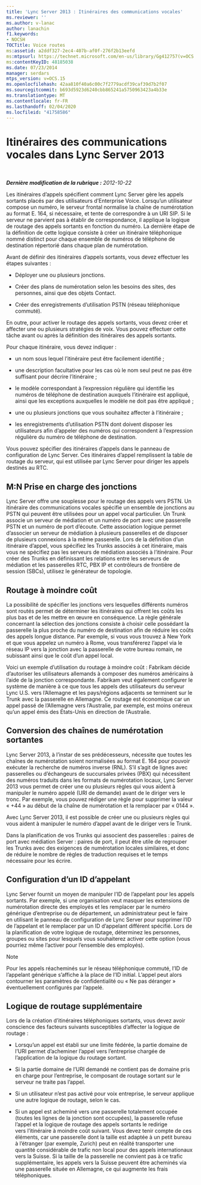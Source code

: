 ```yaml
---
title: 'Lync Server 2013 : Itinéraires des communications vocales'
ms.reviewer: ''
ms.author: v-lanac
author: lanachin
f1.keywords:
- NOCSH
TOCTitle: Voice routes
ms:assetid: a2ddf327-2ec4-407b-af0f-276f2b13eefd
ms:mtpsurl: https://technet.microsoft.com/en-us/library/Gg412757(v=OCS.15)
ms:contentKeyID: 48185038
ms.date: 07/23/2014
manager: serdars
mtps_version: v=OCS.15
ms.openlocfilehash: 42aa810f40a6c00c7f2779acdf39caf39d7b2f07
ms.sourcegitcommit: b693d5923d6240cbb865241a5750963423a4b33e
ms.translationtype: MT
ms.contentlocale: fr-FR
ms.lasthandoff: 02/04/2020
ms.locfileid: "41758586"
---
```

<div data-xmlns="http://www.w3.org/1999/xhtml">

<div class="topic" data-xmlns="http://www.w3.org/1999/xhtml" data-msxsl="urn:schemas-microsoft-com:xslt" data-cs="http://msdn.microsoft.com/en-us/">

<div data-asp="http://msdn2.microsoft.com/asp">

# <a name="voice-routes-in-lync-server-2013"></a>Itinéraires des communications vocales dans Lync Server 2013

</div>

<div id="mainSection">

<div id="mainBody">

<span> </span>

_**Dernière modification de la rubrique :** 2012-10-22_

Les itinéraires d’appels spécifient comment Lync Server gère les appels sortants placés par des utilisateurs d’Enterprise Voice. Lorsqu’un utilisateur compose un numéro, le serveur frontal normalise la chaîne de numérotation au format E. 164, si nécessaire, et tente de correspondre à un URI SIP. Si le serveur ne parvient pas à établir de correspondance, il applique la logique de routage des appels sortants en fonction du numéro. La dernière étape de la définition de cette logique consiste à créer un itinéraire téléphonique nommé distinct pour chaque ensemble de numéros de téléphone de destination répertorié dans chaque plan de numérotation.

Avant de définir des itinéraires d’appels sortants, vous devez effectuer les étapes suivantes :

  - Déployer une ou plusieurs jonctions.

  - Créer des plans de numérotation selon les besoins des sites, des personnes, ainsi que des objets Contact.

  - Créer des enregistrements d’utilisation PSTN (réseau téléphonique commuté).

En outre, pour activer le routage des appels sortants, vous devez créer et affecter une ou plusieurs stratégies de voix. Vous pouvez effectuer cette tâche avant ou après la définition des itinéraires des appels sortants.

Pour chaque itinéraire, vous devez indiquer :

  - un nom sous lequel l’itinéraire peut être facilement identifié ;

  - une description facultative pour les cas où le nom seul peut ne pas être suffisant pour décrire l’itinéraire ;

  - le modèle correspondant à l’expression régulière qui identifie les numéros de téléphone de destination auxquels l’itinéraire est appliqué, ainsi que les exceptions auxquelles le modèle ne doit pas être appliqué ;

  - une ou plusieurs jonctions que vous souhaitez affecter à l’itinéraire ;

  - les enregistrements d’utilisation PSTN dont doivent disposer les utilisateurs afin d’appeler des numéros qui correspondent à l’expression régulière du numéro de téléphone de destination.

Vous pouvez spécifier des itinéraires d’appels dans le panneau de configuration de Lync Server. Ces itinéraires d’appel remplissent la table de routage du serveur, qui est utilisée par Lync Server pour diriger les appels destinés au RTC.

<div>

## <a name="mn-trunk-support"></a>M:N Prise en charge des jonctions

Lync Server offre une souplesse pour le routage des appels vers PSTN. Un itinéraire des communications vocales spécifie un ensemble de jonctions au PSTN qui peuvent être utilisées pour un appel vocal particulier. Un Trunk associe un serveur de médiation et un numéro de port avec une passerelle PSTN et un numéro de port d’écoute. Cette association logique permet d’associer un serveur de médiation à plusieurs passerelles et de disposer de plusieurs connexions à la même passerelle. Lors de la définition d’un itinéraire d’appel, vous spécifiez les Trunks associés à cet itinéraire, mais vous ne spécifiez pas les serveurs de médiation associés à l’itinéraire. Pour créer des Trunks en définissant les relations entre les serveurs de médiation et les passerelles RTC, PBX IP et contrôleurs de frontière de session (SBCs), utilisez le générateur de topologie.

</div>

<div>

## <a name="least-cost-routing"></a>Routage à moindre coût

La possibilité de spécifier les jonctions vers lesquelles différents numéros sont routés permet de déterminer les itinéraires qui offrent les coûts les plus bas et de les mettre en œuvre en conséquence. La règle générale concernant la sélection des jonctions consiste à choisir celle possédant la passerelle la plus proche du numéro de destination afin de réduire les coûts des appels longue distance. Par exemple, si vous vous trouvez à New York et que vous appelez un numéro à Rome, vous transférerez l’appel via le réseau IP vers la jonction avec la passerelle de votre bureau romain, ne subissant ainsi que le coût d’un appel local.

Voici un exemple d’utilisation du routage à moindre coût : Fabrikam décide d’autoriser les utilisateurs allemands à composer des numéros américains à l’aide de la jonction correspondante. Fabrikam veut également configurer le système de manière à ce que tous les appels des utilisateurs du serveur Lync U.S. vers l’Allemagne et les pays/régions adjacents se terminent sur le Trunk avec la passerelle en Allemagne. Ce routage est économique car un appel passé de l’Allemagne vers l’Australie, par exemple, est moins onéreux qu’un appel émis des États-Unis en direction de l’Australie.

</div>

<div>

## <a name="translating-outbound-dial-strings"></a>Conversion des chaînes de numérotation sortantes

Lync Server 2013, à l’instar de ses prédécesseurs, nécessite que toutes les chaînes de numérotation soient normalisées au format E. 164 pour pouvoir exécuter la recherche de numéros inverse (RNL). S’il s’agit de lignes avec passerelles ou d’échangeurs de succursales privées (PBX) qui nécessitent des numéros traduits dans les formats de numérotation locaux, Lync Server 2013 vous permet de créer une ou plusieurs règles qui vous aident à manipuler le numéro appelé (URI de demande) avant de le diriger vers le tronc. Par exemple, vous pouvez rédiger une règle pour supprimer la valeur « +44 » au début de la chaîne de numérotation et la remplacer par « 0144 ».

Avec Lync Server 2013, il est possible de créer une ou plusieurs règles qui vous aident à manipuler le numéro d’appel avant de le diriger vers le Trunk.

Dans la planification de vos Trunks qui associent des passerelles : paires de port avec médiation Server : paires de port, il peut être utile de regrouper les Trunks avec des exigences de numérotation locales similaires, et donc de réduire le nombre de règles de traduction requises et le temps nécessaire pour les écrire.

</div>

<div>

## <a name="configuring-caller-id"></a>Configuration d’un ID d’appelant

Lync Server fournit un moyen de manipuler l’ID de l’appelant pour les appels sortants. Par exemple, si une organisation veut masquer les extensions de numérotation directe des employés et les remplacer par le numéro générique d’entreprise ou de département, un administrateur peut le faire en utilisant le panneau de configuration de Lync Server pour supprimer l’ID de l’appelant et le remplacer par un ID d’appelant différent spécifié. Lors de la planification de votre logique de routage, déterminez les personnes, groupes ou sites pour lesquels vous souhaiterez activer cette option (vous pourriez même l’activer pour l’ensemble des employés).

<div>


> [!NOTE]  
> Pour les appels réacheminés sur le réseau téléphonique commuté, l’ID de l’appelant générique s’affiche à la place de l’ID initial. L’appel peut alors contourner les paramètres de confidentialité ou « Ne pas déranger » éventuellement configurés par l’appelé.



</div>

</div>

<div>

## <a name="additional-routing-logic"></a>Logique de routage supplémentaire

Lors de la création d’itinéraires téléphoniques sortants, vous devez avoir conscience des facteurs suivants susceptibles d’affecter la logique de routage :

  - Lorsqu’un appel est établi sur une limite fédérée, la partie domaine de l’URI permet d’acheminer l’appel vers l’entreprise chargée de l’application de la logique du routage sortant.

  - Si la partie domaine de l’URI demandé ne contient pas de domaine pris en charge pour l’entreprise, le composant de routage sortant sur le serveur ne traite pas l’appel.

  - Si un utilisateur n’est pas activé pour voix entreprise, le serveur applique une autre logique de routage, selon le cas.

  - Si un appel est acheminé vers une passerelle totalement occupée (toutes les lignes de la jonction sont occupées), la passerelle refuse l’appel et la logique de routage des appels sortants le redirige vers l’itinéraire à moindre coût suivant. Vous devez tenir compte de ces éléments, car une passerelle dont la taille est adaptée à un petit bureau à l’étranger (par exemple, Zurich) peut en réalité transporter une quantité considérable de trafic non local pour des appels internationaux vers la Suisse. Si la taille de la passerelle ne convient pas à ce trafic supplémentaire, les appels vers la Suisse peuvent être acheminés via une passerelle située en Allemagne, ce qui augmente les frais téléphoniques.

</div>

</div>

<span> </span>

</div>

</div>

</div>


